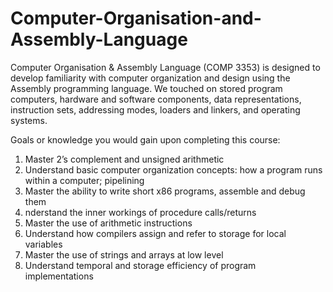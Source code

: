 # Computer-Organisation-and-Assembly-Language
Computer Organisation &amp; Assembly Language (COMP 3353) is designed to develop familiarity with computer organization and design using the Assembly programming language. We touched on stored program computers, hardware and software components, data representations, instruction sets, addressing modes, loaders and linkers, and operating systems.

Goals or knowledge you would gain upon completing this course:
1. Master 2’s complement and unsigned arithmetic
2. Understand basic computer organization concepts: how a program runs within a computer; pipelining
3. Master the ability to write short x86 programs, assemble and debug them
4. nderstand the inner workings of procedure calls/returns
5. Master the use of arithmetic instructions
6. Understand how compilers assign and refer to storage for local variables
7. Master the use of strings and arrays at low level
8. Understand temporal and storage efficiency of program implementations 


